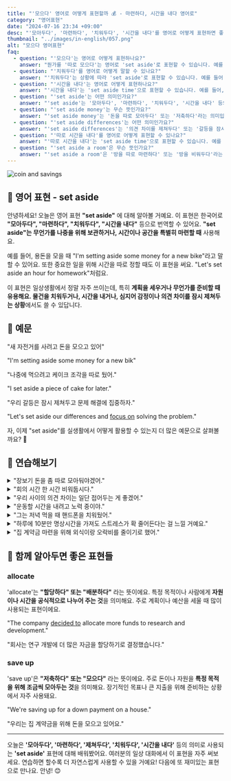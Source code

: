 ```yaml
---
title: "'모으다' 영어로 어떻게 표현할까 💰 - 마련하다, 시간을 내다 영어로"
category: "영어표현"
date: "2024-07-16 23:34 +09:00"
desc: "'모아두다', '마련하다', '치워두다', '시간을 내다'를 영어로 어떻게 표현하면 좋을까요? '장보기 돈을 좀 따로 모아둬야겠어', '회의 시간 한 시간 정도 잡아둘까요?' 등을 영어로 표현하는 법을 배워봅시다. 다양한 예문을 통해서 연습하고 본인의 표현으로 만들어 보세요."
thumbnail: "../images/in-english/057.png"
alt: "모으다 영어표현"
faq:
  - question: "'모으다'는 영어로 어떻게 표현하나요?"
    answer: "뭔가를 '따로 모으다'는 영어로 'set aside'로 표현할 수 있습니다. 예를 들어, 'I need to set aside some money for rent'는 '집세를 위해 돈을 좀 모아둬야 해'라는 의미입니다."
  - question: "'치워두다'를 영어로 어떻게 말할 수 있나요?"
    answer: "'치워두다'는 상황에 따라 'set aside'로 표현할 수 있습니다. 예를 들어, 'Let's set aside these books for now'는 '이 책들을 지금은 치워두자'로 해석할 수 있습니다."
  - question: "'시간을 내다'는 영어로 어떻게 표현하나요?"
    answer: "'시간을 내다'는 'set aside time'으로 표현할 수 있습니다. 예를 들어, 'We should set aside some time for exercise'는 '운동할 시간을 좀 내야 해'라고 해석할 수 있습니다."
  - question: "'set aside'는 어떤 의미인가요?"
    answer: "'set aside'는 '모아두다', '마련하다', '치워두다', '시간을 내다' 등의 의미로 사용됩니다. 물건을 특정 목적으로 보관하거나, 시간을 특별히 마련하거나, 의견 차이를 잠시 제쳐두는 등 다양한 상황에서 사용할 수 있습니다."
  - question: "'set aside money'는 무슨 뜻인가요?"
    answer: "'set aside money'는 '돈을 따로 모아두다' 또는 '저축하다'라는 의미입니다. 예를 들어, 'I'm setting aside money for a vacation'은 '휴가를 위해 돈을 모으고 있어'라고 해석할 수 있습니다."
  - question: "'set aside differences'는 어떤 의미인가요?"
    answer: "'set aside differences'는 '의견 차이를 제쳐두다' 또는 '갈등을 잠시 접어두다'라는 뜻입니다. 예를 들어, 'Let's set aside our differences and work together'는 '우리의 차이점은 제쳐두고 함께 일해보자'로 해석할 수 있습니다."
  - question: "'따로 시간을 내다'를 영어로 어떻게 표현할 수 있나요?"
    answer: "'따로 시간을 내다'는 'set aside time'으로 표현할 수 있습니다. 예를 들어, 'I need to set aside time for studying'은 '공부할 시간을 따로 내야 해'라는 의미입니다."
  - question: "'set aside a room'은 무슨 뜻인가요?"
    answer: "'set aside a room'은 '방을 따로 마련하다' 또는 '방을 비워두다'라는 의미입니다. 예를 들어, 'We've set aside a room for guests'는 '손님을 위해 방을 하나 마련해 뒀어'로 해석할 수 있습니다."
---
```


![coin and savings](../images/in-english/057-1.avif)

## 🌟 영어 표현 - set aside

안녕하세요! 오늘은 영어 표현 **"set aside"** 에 대해 알아볼 거예요. 이 표현은 한국어로 **"모아두다", "마련하다", "치워두다", "시간을 내다"** 등으로 번역할 수 있어요. **"set aside"는 무언가를 나중을 위해 보관하거나, 시간이나 공간을 특별히 마련할 때** 사용해요.

예를 들어, 용돈을 모을 때 "I'm setting aside some money for a new bike"라고 말할 수 있어요. 또한 중요한 일을 위해 시간을 따로 정할 때도 이 표현을 써요. "Let's set aside an hour for homework"처럼요.

이 표현은 일상생활에서 정말 자주 쓰이는데, 특히 **계획을 세우거나 무언가를 준비할 때 유용해요. 물건을 치워두거나, 시간을 내거나, 심지어 감정이나 의견 차이를 잠시 제쳐두는 상황**에서도 쓸 수 있답니다.

<script async src="https://pagead2.googlesyndication.com/pagead/js/adsbygoogle.js?client=ca-pub-1465612013356152"
     crossorigin="anonymous"></script>
<!-- engple-horizontal-ad -->

<ins class="adsbygoogle"
     style="display:block"
     data-ad-client="ca-pub-1465612013356152"
     data-ad-slot="2106896038"
     data-ad-format="auto"
     data-full-width-responsive="true"></ins>

<script>
     (adsbygoogle = window.adsbygoogle || []).push({});
</script>

## 📖 예문

"새 자전거를 사려고 돈을 모으고 있어"

"I'm setting aside some money for a new bik"

"나중에 먹으려고 케이크 조각을 따로 뒀어."

"I set aside a piece of cake for later."

"우리 갈등은 잠시 제쳐두고 문제 해결에 집중하자."

"Let's set aside our differences and [focus on](/blog/in-english/186.focus-on/) solving the problem."

자, 이제 "set aside"를 실생활에서 어떻게 활용할 수 있는지 더 많은 예문으로 살펴볼까요? 🌟

## 💬 연습해보기

<details>
<summary>"장보기 돈을 좀 따로 모아둬야겠어."</summary>
<span>"I need to set aside some cash for groceries."</span>
</details>

<details>
<summary>"회의 시간 한 시간 비워둡시다."</summary>
<span>"Let's set aside an hour for the meeting."</span>
</details>

<details>
<summary>"우리 사이의 의견 차이는 일단 접어두는 게 좋겠어."</summary>
<span>"We should set aside our differences."</span>
</details>

<details>
<summary>"운동할 시간을 내려고 노력 중이야."</summary>
<span>"I'm trying to set aside time for exercise."</span>
</details>

<details>
<summary>"그는 저녁 먹을 때 핸드폰을 치워뒀어."</summary>
<span>"He set aside his phone during dinner."</span>
</details>

<details>
<summary>"하루에 10분만 명상시간을 가져도 스트레스가 확 줄어든다는 걸 느낄 거예요."</summary>
<span>"If you set aside just ten minutes a day for meditation, you'll <a href="/blog/in-english/061.notice/">notice</a> a big difference in your stress levels."</span>
</details>

<details>
<summary>"집 계약금 마련을 위해 외식이랑 오락비를 줄이기로 했어."</summary>
<span>"To set aside enough money for a down payment on a house, we've <a href="/blog/in-english/062.decide-to/">decided to</a> <a href="/blog/in-english/059.cut-back-on/">cut back on</a> eating out and entertainment expenses."</span>
</details>

## 🤝 함께 알아두면 좋은 표현들

### allocate

'allocate'는 **"할당하다" 또는 "배분하다"** 라는 뜻이에요. 특정 목적이나 사람에게 **자원이나 시간을 공식적으로 나누어 주는 것**을 의미해요. 주로 계획이나 예산을 세울 때 많이 사용되는 표현이에요.

"The company [decided to](/blog/in-english/062.decide-to/) allocate more funds to research and development."

"회사는 연구 개발에 더 많은 자금을 할당하기로 결정했습니다."

### save up

'save up'은 **"저축하다" 또는 "모으다"** 라는 뜻이에요. 주로 돈이나 자원을 **특정 목적을 위해 조금씩 모아두는 것**을 의미해요. 장기적인 목표나 큰 지출을 위해 준비하는 상황에서 자주 사용돼요.

"We're saving up for a down payment on a house."

"우리는 집 계약금을 위해 돈을 모으고 있어요."

---

오늘은 **'모아두다', '마련하다', '제쳐두다', '치워두다', '시간을 내다'** 등의 의미로 사용되는 **'set aside'** 표현에 대해 배워봤어요. 여러분의 일상 대화에서 이 표현을 자주 써보세요. 연습하면 할수록 더 자연스럽게 사용할 수 있을 거예요! 다음에 또 재미있는 표현으로 만나요. 안녕! 😊
